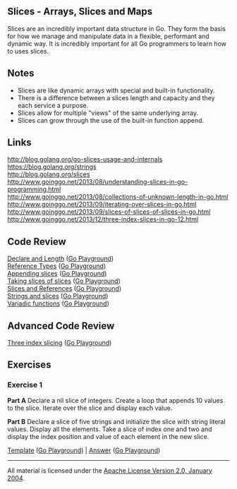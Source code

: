 ## Slices - Arrays, Slices and Maps

Slices are an incredibly important data structure in Go. They form the basis for how we manage and manipulate data in a flexible, performant and dynamic way. It is incredibly important for all Go programmers to learn how to uses slices.

## Notes

* Slices are like dynamic arrays with special and built-in functionality.
* There is a difference between a slices length and capacity and they each service a purpose.
* Slices allow for multiple "views" of the same underlying array.
* Slices can grow through the use of the built-in function append.

## Links

http://blog.golang.org/go-slices-usage-and-internals  
https://blog.golang.org/strings  
http://blog.golang.org/slices  
http://www.goinggo.net/2013/08/understanding-slices-in-go-programming.html  
http://www.goinggo.net/2013/08/collections-of-unknown-length-in-go.html  
http://www.goinggo.net/2013/09/iterating-over-slices-in-go.html  
http://www.goinggo.net/2013/09/slices-of-slices-of-slices-in-go.html  
http://www.goinggo.net/2013/12/three-index-slices-in-go-12.html

## Code Review

[Declare and Length](example1/example1.go) ([Go Playground](http://play.golang.org/p/lDKravTEqF))  
[Reference Types](example2/example2.go) ([Go Playground](http://play.golang.org/p/gVWb35XjwM))  
[Appending slices](example4/example4.go) ([Go Playground](http://play.golang.org/p/x4hGDV1phU))  
[Taking slices of slices](example3/example3.go) ([Go Playground](https://play.golang.org/p/Okc2EZG5_M))  
[Slices and References](example5/example5.go) ([Go Playground](http://play.golang.org/p/XGrtsrxmNb))  
[Strings and slices](example6/example6.go) ([Go Playground](http://play.golang.org/p/wFO4ZxMwIr))  
[Variadic functions](example7/example7.go) ([Go Playground](http://play.golang.org/p/sNGBMa05t-))

## Advanced Code Review

[Three index slicing](advanced/example1/example1.go) ([Go Playground](http://play.golang.org/p/QZQIdaTgtG))

## Exercises

### Exercise 1

**Part A** Declare a nil slice of integers. Create a loop that appends 10 values to the slice. Iterate over the slice and display each value.

**Part B** Declare a slice of five strings and initialize the slice with string literal values. Display all the elements. Take a slice of index one and two and display the index position and value of each element in the new slice.

[Template](exercises/template1/template1.go) ([Go Playground](http://play.golang.org/p/sE06PRtw7h)) | 
[Answer](exercises/exercise1/exercise1.go) ([Go Playground](http://play.golang.org/p/3WKISOXA-L))
___
All material is licensed under the [Apache License Version 2.0, January 2004](http://www.apache.org/licenses/LICENSE-2.0).
